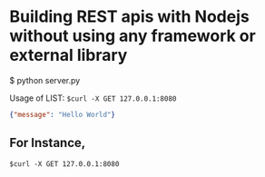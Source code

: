 # Building REST apis with Nodejs without using any framework or external library

$ python server.py

Usage of LIST: `$curl -X GET 127.0.0.1:8080`

```json
{"message": "Hello World"}
```
## For Instance,
	$curl -X GET 127.0.0.1:8080
